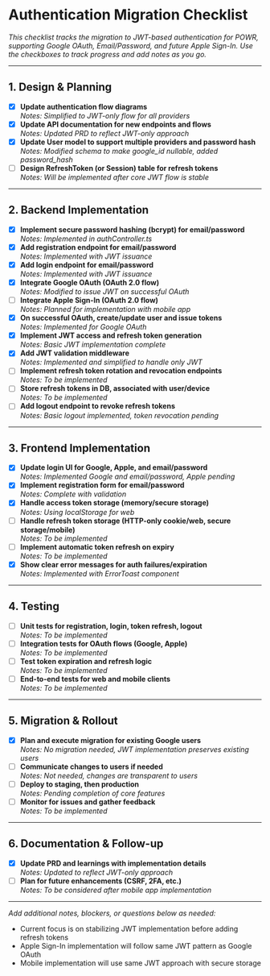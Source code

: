 # Authentication Migration Checklist

_This checklist tracks the migration to JWT-based authentication for POWR, supporting Google OAuth, Email/Password, and future Apple Sign-In. Use the checkboxes to track progress and add notes as you go._

---

## 1. Design & Planning

- [x] **Update authentication flow diagrams**  
       _Notes: Simplified to JWT-only flow for all providers_
- [x] **Update API documentation for new endpoints and flows**  
       _Notes: Updated PRD to reflect JWT-only approach_
- [x] **Update User model to support multiple providers and password hash**  
       _Notes: Modified schema to make google_id nullable, added password_hash_
- [ ] **Design RefreshToken (or Session) table for refresh tokens**  
       _Notes: Will be implemented after core JWT flow is stable_

---

## 2. Backend Implementation

- [x] **Implement secure password hashing (bcrypt) for email/password**  
       _Notes: Implemented in authController.ts_
- [x] **Add registration endpoint for email/password**  
       _Notes: Implemented with JWT issuance_
- [x] **Add login endpoint for email/password**  
       _Notes: Implemented with JWT issuance_
- [x] **Integrate Google OAuth (OAuth 2.0 flow)**  
       _Notes: Modified to issue JWT on successful OAuth_
- [ ] **Integrate Apple Sign-In (OAuth 2.0 flow)**  
       _Notes: Planned for implementation with mobile app_
- [x] **On successful OAuth, create/update user and issue tokens**  
       _Notes: Implemented for Google OAuth_
- [x] **Implement JWT access and refresh token generation**  
       _Notes: Basic JWT implementation complete_
- [x] **Add JWT validation middleware**  
       _Notes: Implemented and simplified to handle only JWT_
- [ ] **Implement refresh token rotation and revocation endpoints**  
       _Notes: To be implemented_
- [ ] **Store refresh tokens in DB, associated with user/device**  
       _Notes: To be implemented_
- [ ] **Add logout endpoint to revoke refresh tokens**  
       _Notes: Basic logout implemented, token revocation pending_

---

## 3. Frontend Implementation

- [x] **Update login UI for Google, Apple, and email/password**  
       _Notes: Implemented Google and email/password, Apple pending_
- [x] **Implement registration form for email/password**  
       _Notes: Complete with validation_
- [x] **Handle access token storage (memory/secure storage)**  
       _Notes: Using localStorage for web_
- [ ] **Handle refresh token storage (HTTP-only cookie/web, secure storage/mobile)**  
       _Notes: To be implemented_
- [ ] **Implement automatic token refresh on expiry**  
       _Notes: To be implemented_
- [x] **Show clear error messages for auth failures/expiration**  
       _Notes: Implemented with ErrorToast component_

---

## 4. Testing

- [ ] **Unit tests for registration, login, token refresh, logout**  
       _Notes: To be implemented_
- [ ] **Integration tests for OAuth flows (Google, Apple)**  
       _Notes: To be implemented_
- [ ] **Test token expiration and refresh logic**  
       _Notes: To be implemented_
- [ ] **End-to-end tests for web and mobile clients**  
       _Notes: To be implemented_

---

## 5. Migration & Rollout

- [x] **Plan and execute migration for existing Google users**  
       _Notes: No migration needed, JWT implementation preserves existing users_
- [ ] **Communicate changes to users if needed**  
       _Notes: Not needed, changes are transparent to users_
- [ ] **Deploy to staging, then production**  
       _Notes: Pending completion of core features_
- [ ] **Monitor for issues and gather feedback**  
       _Notes: To be implemented_

---

## 6. Documentation & Follow-up

- [x] **Update PRD and learnings with implementation details**  
       _Notes: Updated to reflect JWT-only approach_
- [ ] **Plan for future enhancements (CSRF, 2FA, etc.)**  
       _Notes: To be considered after mobile app implementation_

---

_Add additional notes, blockers, or questions below as needed:_

- Current focus is on stabilizing JWT implementation before adding refresh tokens
- Apple Sign-In implementation will follow same JWT pattern as Google OAuth
- Mobile implementation will use same JWT approach with secure storage
